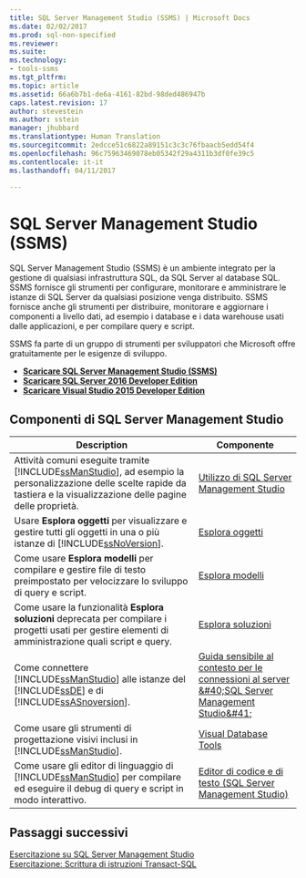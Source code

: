 ```yaml
---
title: SQL Server Management Studio (SSMS) | Microsoft Docs
ms.date: 02/02/2017
ms.prod: sql-non-specified
ms.reviewer: 
ms.suite: 
ms.technology:
- tools-ssms
ms.tgt_pltfrm: 
ms.topic: article
ms.assetid: 66a6b7b1-de6a-4161-82bd-98ded486947b
caps.latest.revision: 17
author: stevestein
ms.author: sstein
manager: jhubbard
ms.translationtype: Human Translation
ms.sourcegitcommit: 2edcce51c6822a89151c3c3c76fbaacb5edd54f4
ms.openlocfilehash: 96c75963469078eb05342f29a4311b3df0fe39c5
ms.contentlocale: it-it
ms.lasthandoff: 04/11/2017

---
```

# <a name="sql-server-management-studio-ssms"></a>SQL Server Management Studio (SSMS)
SQL Server Management Studio (SSMS) è un ambiente integrato per la gestione di qualsiasi infrastruttura SQL, da SQL Server al database SQL. SSMS fornisce gli strumenti per configurare, monitorare e amministrare le istanze di SQL Server da qualsiasi posizione venga distribuito. SSMS fornisce anche gli strumenti per distribuire, monitorare e aggiornare i componenti a livello dati, ad esempio i database e i data warehouse usati dalle applicazioni, e per compilare query e script. 

SSMS fa parte di un gruppo di strumenti per sviluppatori che Microsoft offre gratuitamente per le esigenze di sviluppo.
 
 - [**Scaricare SQL Server Management Studio (SSMS)**](https://msdn.microsoft.com/library/mt238290.aspx) 
 - [**Scaricare SQL Server 2016 Developer Edition**](https://my.visualstudio.com/Downloads?q=SQL%20Server%20Developer)
 - [**Scaricare Visual Studio 2015 Developer Edition**](https://www.visualstudio.com/post-download-vs/?sku=community&clcid=0x409&downloadrename=true)

  
## <a name="sql-server-management-studio-components"></a>Componenti di SQL Server Management Studio  
  
|Description|Componente|  
|---------------|---------|  
|Attività comuni eseguite tramite [!INCLUDE[ssManStudio](../includes/ssmanstudio_md.md)], ad esempio la personalizzazione delle scelte rapide da tastiera e la visualizzazione delle pagine delle proprietà.|[Utilizzo di SQL Server Management Studio](../ssms/use-sql-server-management-studio.md)|  
|Usare **Esplora oggetti** per visualizzare e gestire tutti gli oggetti in una o più istanze di [!INCLUDE[ssNoVersion](../includes/ssnoversion_md.md)].|[Esplora oggetti](../ssms/object/object-explorer.md)|  
|Come usare **Esplora modelli** per compilare e gestire file di testo preimpostato per velocizzare lo sviluppo di query e script.|[Esplora modelli](../ssms/template/template-explorer.md)|  
|Come usare la funzionalità **Esplora soluzioni** deprecata per compilare i progetti usati per gestire elementi di amministrazione quali script e query.|[Esplora soluzioni](../ssms/solution/solution-explorer.md)|  
|Come connettere [!INCLUDE[ssManStudio](../includes/ssmanstudio_md.md)] alle istanze del [!INCLUDE[ssDE](../includes/ssde_md.md)] e di [!INCLUDE[ssASnoversion](../includes/ssasnoversion_md.md)].|[Guida sensibile al contesto per le connessioni al server &amp;#40;SQL Server Management Studio&amp;#41;](../ssms/f1-help/f1-help-for-server-connections-sql-server-management-studio.md)|  
|Come usare gli strumenti di progettazione visivi inclusi in [!INCLUDE[ssManStudio](../includes/ssmanstudio_md.md)].|[Visual Database Tools](../ssms/visual-db-tools/visual-database-tools.md)|  
|Come usare gli editor di linguaggio di [!INCLUDE[ssManStudio](../includes/ssmanstudio_md.md)] per compilare ed eseguire il debug di query e script in modo interattivo.|[Editor di codice e di testo (SQL Server Management Studio)](http://msdn.microsoft.com/en-us/062051e4-4b77-4969-98ae-d2547c24ce3e)|  
  
## <a name="next-steps"></a>Passaggi successivi  
[Esercitazione su SQL Server Management Studio](http://msdn.microsoft.com/en-us/d2bade70-07cf-4d94-b5d2-88aecb538ed1)  
[Esercitazione: Scrittura di istruzioni Transact-SQL](http://msdn.microsoft.com/en-us/2addc9be-67d0-423d-a457-192fe9d7d058)  
  

